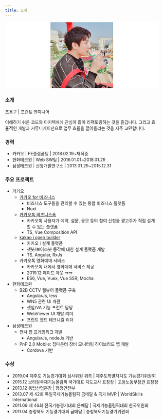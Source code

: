 ```yaml
---
title: 소개
---
```


![](./img/profile.png)

### 소개
조용구 | 프런트 엔지니어

이해하기 쉬운 코드와 아키텍처에 관심이 많아 리팩토링하는 것을 즐깁니다.
그리고 효율적인 개발과 커뮤니케이션으로 업무 효율을 끌어올리는 것을 자주 고민합니다.

### 경력
- 카카오 | FE플램폼팀 | 2018.02.19~재직중
- 한화테크윈 | Web SW팀 | 2016.01.01~2018.01.29
- 삼성테크윈 | 선행개발연구소 | 2013.01.29~2015.12.31

### 주요 프로젝트
- 카카오
    - [카카오 for 비즈니스](https://business.kakao.com/)
        - 비즈니스 도구들을 관리할 수 있는 통합 비즈니스 플랫폼
        - Nuxt
    - [카카오톡 비즈니스폼](https://business.kakao.com/talkbizform/)
        - 카카오톡 사용자가 예약, 설문, 응모 등의 참여 신청을 광고주가 직접 설계할 수 있는 플랫폼
        - TS, Vue Composition API
    - [kakao i open builder](https://i.kakao.com/)
        - 카카오 i 설계 플랫폼
        - 챗봇/보이스봇 동작에 대한 설계 플랫폼 개발
        - TS, Angular, RxJs
    - 카카오톡 영화예매 서비스
        - 카카오톡 내에서 영화예매 서비스 제공
        - 2019.12 페이드 아웃 ㅠㅠ
        - ES6, Vue, Vuex, Vue SSR, Mocha
- 한화테크윈
    - B2B CCTV 웹뷰어 플랫폼 구축
        - AngularJs, less
        - WN5 관련 UI 개편
        - 셋업/VA 기능 프런트 담당
        - WebViewer UI 개발 리더
        - 프런트 엔드 테크니컬 리더
- 삼성테크윈
    - 전사 웹 프레임워크 개발
        - AngularJs, nodeJs 기반
    - PnP 2.0 Mobile: 칩마운터 장비 모니터링 하이브리드 앱 개발
        - Cordova 기반

### 수상
- 2019.04 제주도 기능경기대회 심사위원 위촉 | 제주도특별자치도 기능경기위원회
- 2015.12 브라질국제기능올림픽 국가대표 지도교사 표창장 | 고용노동부장관 표창장
- 2013.12 동탑산업훈장 | 행정안전부
- 2013.07 제 42회 독일국제기능올림픽 금메달 & 국가 MVP | WorldSkills International
- 2011.09 제 46회 전국기능경기대회 은메달 | 국제기능올림픽대회 한국위원회
- 2011.04 충청북도 기능경기대회 금메달 | 충청북도기능경기위원회
